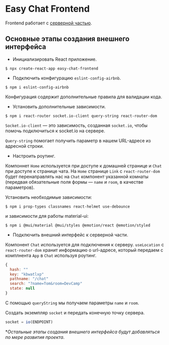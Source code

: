 # Easy Chat Frontend

Frontend работает с [серверной частью](https://github.com/mishkaleks/easy-chat-backend).

## Основные этапы создания внешнего интерфейса

- Инициализировать React приложение.

`$ npx create-react-app easy-chat-frontend`

- Подключить конфигурацию `eslint-config-airbnb`.

`$ npm i eslint-config-airbnb`

Конфигурация содержит дополнительные правила для валидации кода.

- Установить дополнительные зависимости.

`$ npm i react-router socket.io-client query-string react-router-dom`

`Socket.io-client` — это зависимость, созданная `socket.io`, чтобы помочь подключиться к socket.io на сервере.

`Query-string` помогает получить параметр в нашем URL-адресе из адресной строки.

- Настроить роутинг.

Компоннет `Home` используется при доступе к домашней странице и `Chat` при доступе к странице чата. На `Home` странице
`Link` с `react-router-dom` будет перенаправлять нас на `Chat` компонент указанной комнаты (передвая обязательные поля 
формы — `name` и `room`, в качестве параметров).

Установить необходимые зависимости:

`$ npm i prop-types classnames react-helmet use-debounce`

и зависимости для работы material-ui:

`$ npm i @mui/material @mui/styles @emotion/react @emotion/styled`

- Подключить внешний интерфейс к серверной части.

Компонент `Chat` используется для подключения к серверу. `useLocation` c `react-router-dom` хранит информацию о 
url-адресе, который передаем с комплнента `App` в `Chat` используя роутинг.

```javascript
{
  hash: ""
  key: "kbwatlxp"
  pathname: "/chat"
  search: "?name=Tom&room=DevCamp"
  state: null
}
```

С помощью `queryString` мы получаем параметры `name` и `room`.

Создать экземпляр `socket` и передать конечную точку сервера.

```javascript
socket = io(ENDPOINT)
```

**Остальные этапы создания внешнего интерфейса будут добавляться по мере развития проекта*.
